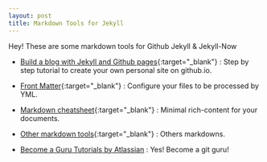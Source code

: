 ```yaml
---
layout: post
title: Markdown Tools for Jekyll
---
```


Hey! These are some markdown tools for Github Jekyll & Jekyll-Now

* [Build a blog with Jekyll and Github pages][1]{:target="_blank"} : Step by step tutorial to create your own personal site on github.io.

* [Front Matter][2]{:target="_blank"} : Configure your files to be processed by YML.

* [Markdown cheatsheet][3]{:target="_blank"} : Minimal rich-content for your documents.

* [Other markdown tools][4]{:target="_blank"} : Others markdowns.

* [Become a Guru Tutorials by Atlassian][5] : Yes! Become a git guru!

[1]: https://www.smashingmagazine.com/2014/08/build-blog-jekyll-github-pages/
[2]: http://jekyllrb.com/docs/frontmatter/
[3]: https://github.com/adam-p/markdown-here/wiki/Markdown-Cheatsheet
[4]: https://github.com/adam-p/markdown-here/wiki/Other-Markdown-Tools
[5]: https://www.atlassian.com/git/tutorials
